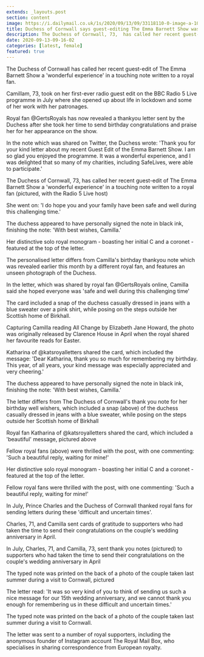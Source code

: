 ```yaml
---
extends: _layouts.post
section: content
image: https://i.dailymail.co.uk/1s/2020/09/13/09/33118110-0-image-a-10_1599984333909.jpg 
title: Duchess of Cornwall says guest-editing The Emma Barnett Show was a wonderful experience 
description: The Duchess of Cornwall, 73,  has called her recent guest-edit of BBC Radio 5 Lives The Emma Barnett Show a wonderful experience in a touching note written to a royal fan and shared online. 
date: 2020-09-13-09-16-02 
categories: [latest, female] 
featured: true 
--- 
```

The Duchess of Cornwall has called her recent guest-edit of The Emma Barnett Show a 'wonderful experience' in a touching note written to a royal fan. 

Camillam, 73, took on her first-ever radio guest edit on the BBC Radio 5 Live programme in July where she opened up about life in lockdown and some of her work with her patronages. 

Royal fan @GertsRoyals has now revealed a thankyou letter sent by the Duchess after she took her time to send birthday congratulations and praise her for her appearance on the show. 

In the note which was shared on Twitter, the Duchess wrote: 'Thank you for your kind letter about my recent Guest Edit of the Emma Barnett Show. I am so glad you enjoyed the programme. It was a wonderful experience, and I was delighted that so many of my charities, including SafeLives, were able to participate.'

The Duchess of Cornwall, 73, has called her recent guest-edit of The Emma Barnett Show a 'wonderful experience' in a touching note written to a royal fan (pictured, with the Radio 5 Live host) 

She went on: 'I do hope you and your family have been safe and well during this challenging time.' 

The duchess appeared to have personally signed the note in black ink, finishing the note: 'With best wishes, Camilla.' 

Her distinctive solo royal monogram - boasting her initial C and a coronet - featured at the top of the letter.

The personalised letter differs from Camilla's birthday thankyou note which was revealed earlier this month by a different royal fan, and features an unseen photograph of the Duchess.    

In the letter, which was shared by royal fan @GertsRoyals online, Camilla said she hoped everyone was 'safe and well during this challenging time' 

The card included a snap of the duchess casually dressed in jeans with a blue sweater over a pink shirt, while posing on the steps outside her Scottish home of Birkhall.

Capturing Camilla reading All Change by Elizabeth Jane Howard, the photo was originally released by Clarence House in April when the royal shared her favourite reads for Easter. 

Katharina of @katsroyalletters shared the card, which included the message: 'Dear Katharina, thank you so much for remembering my birthday. This year, of all years, your kind message was especially appreciated and very cheering.' 

The duchess appeared to have personally signed the note in black ink, finishing the note: 'With best wishes, Camilla.'

The letter differs from The Duchess of Cornwall's thank you note for her birthday well wishers, which included a snap (above) of the duchess casually dressed in jeans with a blue sweater, while posing on the steps outside her Scottish home of Birkhall

Royal fan Katharina of @katsroyalletters shared the card, which included a 'beautiful' message, pictured above





Fellow royal fans (above) were thrilled with the post, with one commenting: 'Such a beautiful reply, waiting for mine!'

Her distinctive solo royal monogram - boasting her initial C and a coronet - featured at the top of the letter.

Fellow royal fans were thrilled with the post, with one commenting: 'Such a beautiful reply, waiting for mine!' 

In July, Prince Charles and the Duchess of Cornwall thanked royal fans for sending letters during these 'difficult and uncertain times'.

Charles, 71, and Camilla sent cards of gratitude to supporters who had taken the time to send their congratulations on the couple's wedding anniversary in April. 

In July, Charles, 71, and Camilla, 73, sent thank you notes (pictured) to supporters who had taken the time to send their congratulations on the couple's wedding anniversary in April

The typed note was printed on the back of a photo of the couple taken last summer during a visit to Cornwall, pictured

The letter read: 'It was so very kind of you to think of sending us such a nice message for our 15th wedding anniversary, and we cannot thank you enough for remembering us in these difficult and uncertain times.' 

The typed note was printed on the back of a photo of the couple taken last summer during a visit to Cornwall.   

The letter was sent to a number of royal supporters, including the anonymous founder of Instagram account The Royal Mail Box, who specialises in sharing correspondence from European royalty.

